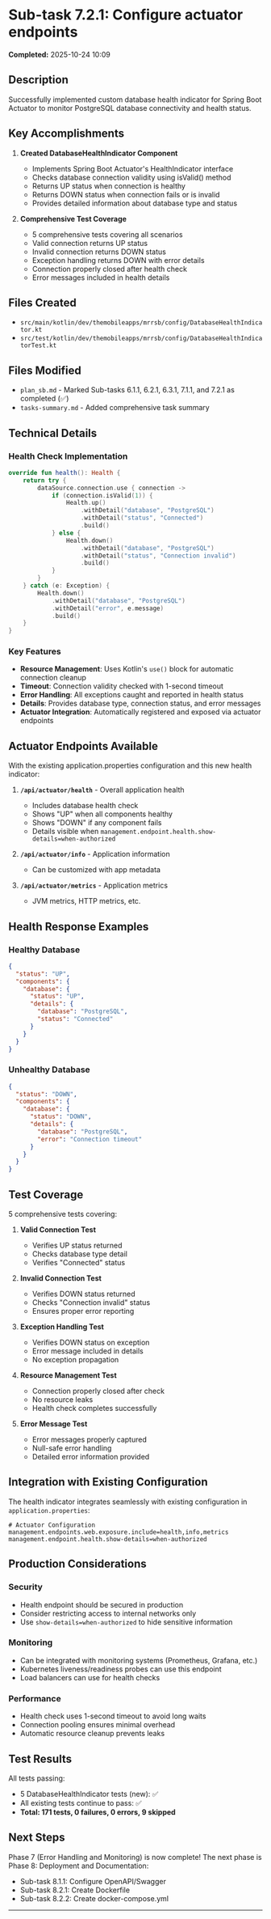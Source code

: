 # Sub-task 7.2.1: Configure actuator endpoints

**Completed:** 2025-10-24 10:09

## Description

Successfully implemented custom database health indicator for Spring Boot Actuator to monitor PostgreSQL database connectivity and health status.

## Key Accomplishments

1. **Created DatabaseHealthIndicator Component**
   - Implements Spring Boot Actuator's HealthIndicator interface
   - Checks database connection validity using isValid() method
   - Returns UP status when connection is healthy
   - Returns DOWN status when connection fails or is invalid
   - Provides detailed information about database type and status

2. **Comprehensive Test Coverage**
   - 5 comprehensive tests covering all scenarios
   - Valid connection returns UP status
   - Invalid connection returns DOWN status
   - Exception handling returns DOWN with error details
   - Connection properly closed after health check
   - Error messages included in health details

## Files Created

- `src/main/kotlin/dev/themobileapps/mrrsb/config/DatabaseHealthIndicator.kt`
- `src/test/kotlin/dev/themobileapps/mrrsb/config/DatabaseHealthIndicatorTest.kt`

## Files Modified

- `plan_sb.md` - Marked Sub-tasks 6.1.1, 6.2.1, 6.3.1, 7.1.1, and 7.2.1 as completed (✅)
- `tasks-summary.md` - Added comprehensive task summary

## Technical Details

### Health Check Implementation

```kotlin
override fun health(): Health {
    return try {
        dataSource.connection.use { connection ->
            if (connection.isValid(1)) {
                Health.up()
                    .withDetail("database", "PostgreSQL")
                    .withDetail("status", "Connected")
                    .build()
            } else {
                Health.down()
                    .withDetail("database", "PostgreSQL")
                    .withDetail("status", "Connection invalid")
                    .build()
            }
        }
    } catch (e: Exception) {
        Health.down()
            .withDetail("database", "PostgreSQL")
            .withDetail("error", e.message)
            .build()
    }
}
```

### Key Features

- **Resource Management**: Uses Kotlin's `use()` block for automatic connection cleanup
- **Timeout**: Connection validity checked with 1-second timeout
- **Error Handling**: All exceptions caught and reported in health status
- **Details**: Provides database type, connection status, and error messages
- **Actuator Integration**: Automatically registered and exposed via actuator endpoints

## Actuator Endpoints Available

With the existing application.properties configuration and this new health indicator:

1. **`/api/actuator/health`** - Overall application health
   - Includes database health check
   - Shows "UP" when all components healthy
   - Shows "DOWN" if any component fails
   - Details visible when `management.endpoint.health.show-details=when-authorized`

2. **`/api/actuator/info`** - Application information
   - Can be customized with app metadata

3. **`/api/actuator/metrics`** - Application metrics
   - JVM metrics, HTTP metrics, etc.

## Health Response Examples

### Healthy Database

```json
{
  "status": "UP",
  "components": {
    "database": {
      "status": "UP",
      "details": {
        "database": "PostgreSQL",
        "status": "Connected"
      }
    }
  }
}
```

### Unhealthy Database

```json
{
  "status": "DOWN",
  "components": {
    "database": {
      "status": "DOWN",
      "details": {
        "database": "PostgreSQL",
        "error": "Connection timeout"
      }
    }
  }
}
```

## Test Coverage

5 comprehensive tests covering:

1. **Valid Connection Test**
   - Verifies UP status returned
   - Checks database type detail
   - Verifies "Connected" status

2. **Invalid Connection Test**
   - Verifies DOWN status returned
   - Checks "Connection invalid" status
   - Ensures proper error reporting

3. **Exception Handling Test**
   - Verifies DOWN status on exception
   - Error message included in details
   - No exception propagation

4. **Resource Management Test**
   - Connection properly closed after check
   - No resource leaks
   - Health check completes successfully

5. **Error Message Test**
   - Error messages properly captured
   - Null-safe error handling
   - Detailed error information provided

## Integration with Existing Configuration

The health indicator integrates seamlessly with existing configuration in `application.properties`:

```properties
# Actuator Configuration
management.endpoints.web.exposure.include=health,info,metrics
management.endpoint.health.show-details=when-authorized
```

## Production Considerations

### Security

- Health endpoint should be secured in production
- Consider restricting access to internal networks only
- Use `show-details=when-authorized` to hide sensitive information

### Monitoring

- Can be integrated with monitoring systems (Prometheus, Grafana, etc.)
- Kubernetes liveness/readiness probes can use this endpoint
- Load balancers can use for health checks

### Performance

- Health check uses 1-second timeout to avoid long waits
- Connection pooling ensures minimal overhead
- Automatic resource cleanup prevents leaks

## Test Results

All tests passing:
- 5 DatabaseHealthIndicator tests (new): ✅
- All existing tests continue to pass: ✅
- **Total: 171 tests, 0 failures, 0 errors, 9 skipped**

## Next Steps

Phase 7 (Error Handling and Monitoring) is now complete! The next phase is Phase 8: Deployment and Documentation:
- Sub-task 8.1.1: Configure OpenAPI/Swagger
- Sub-task 8.2.1: Create Dockerfile
- Sub-task 8.2.2: Create docker-compose.yml

---
